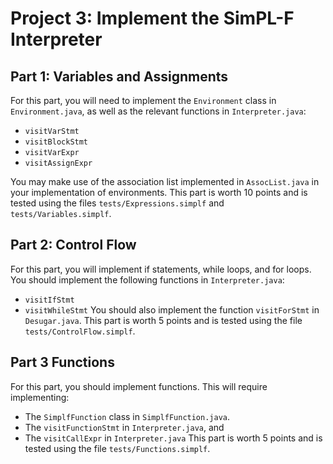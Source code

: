 # Project 3: Implement the SimPL-F Interpreter

## Part 1: Variables and Assignments

For this part, you will need to implement the `Environment` class in `Environment.java`, as well as the relevant functions in `Interpreter.java`:
* `visitVarStmt`
* `visitBlockStmt`
* `visitVarExpr`
* `visitAssignExpr`

You may make use of the association list implemented in `AssocList.java` in your implementation of environments.
This part is worth 10 points and is tested using the files `tests/Expressions.simplf` and `tests/Variables.simplf`.

## Part 2: Control Flow

For this part, you will implement if statements, while loops, and for loops. You should implement the following functions in `Interpreter.java`:
* `visitIfStmt`
* `visitWhileStmt`
You should also implement the function `visitForStmt` in `Desugar.java`.
This part is worth 5 points and is tested using the file `tests/ControlFlow.simplf`.

## Part 3 Functions

For this part, you should implement functions. This will require implementing:
* The `SimplfFunction` class in `SimplfFunction.java`.
* The `visitFunctionStmt` in `Interpreter.java`, and
* The `visitCallExpr` in `Interpreter.java`
This part is worth 5 points and is tested using the file `tests/Functions.simplf`.
